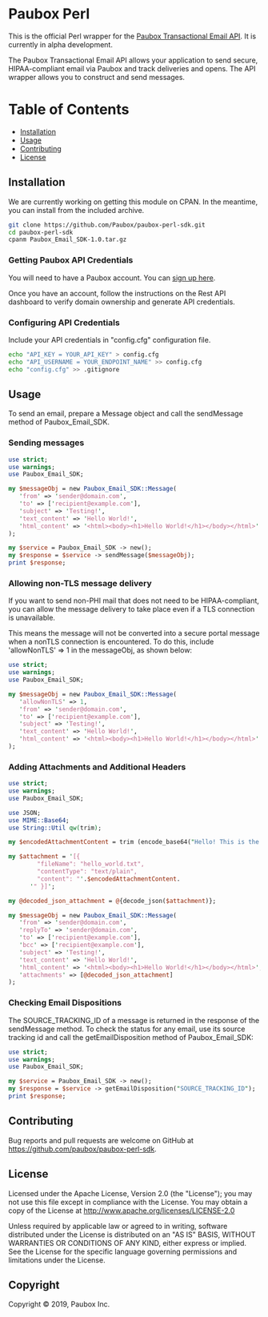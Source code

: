 # Paubox Perl

This is the official Perl wrapper for the [Paubox Transactional Email API](https://www.paubox.com/solutions/email-api). It is currently in alpha development.

The Paubox Transactional Email API allows your application to send secure, HIPAA-compliant email via Paubox and track deliveries and opens. The API wrapper allows you to construct and send messages.

# Table of Contents
* [Installation](#installation)
*  [Usage](#usage)
*  [Contributing](#contributing)
*  [License](#license)

<a name="#installation"></a>
## Installation

We are currently working on getting this module on CPAN. In the meantime, you can install from the included archive.

```bash
git clone https://github.com/Paubox/paubox-perl-sdk.git
cd paubox-perl-sdk
cpanm Paubox_Email_SDK-1.0.tar.gz
```

### Getting Paubox API Credentials
You will need to have a Paubox account. You can [sign up here](https://www.paubox.com/join/see-pricing?unit=messages).

Once you have an account, follow the instructions on the Rest API dashboard to verify domain ownership and generate API credentials.

### Configuring API Credentials

Include your API credentials in "config.cfg" configuration file.

```bash
echo "API_KEY = YOUR_API_KEY" > config.cfg
echo "API_USERNAME = YOUR_ENDPOINT_NAME" >> config.cfg
echo "config.cfg" >> .gitignore
```

<a name="#usage"></a>
## Usage

To send an email, prepare a Message object and call the sendMessage method of Paubox_Email_SDK.

### Sending messages

```perl
use strict;
use warnings;
use Paubox_Email_SDK;

my $messageObj = new Paubox_Email_SDK::Message(
   'from' => 'sender@domain.com',   
   'to' => ['recipient@example.com'],
   'subject' => 'Testing!',
   'text_content' => 'Hello World!',
   'html_content' => '<html><body><h1>Hello World!</h1></body></html>'  
);

my $service = Paubox_Email_SDK -> new();
my $response = $service -> sendMessage($messageObj);
print $response;
```

### Allowing non-TLS message delivery

If you want to send non-PHI mail that does not need to be HIPAA-compliant, you can allow the message delivery to take place even if a TLS connection is unavailable.

This means the message will not be converted into a secure portal message when a nonTLS connection is encountered. To do this, include 'allowNonTLS' => 1 in the messageObj, as shown below:

```perl
use strict;
use warnings;
use Paubox_Email_SDK;

my $messageObj = new Paubox_Email_SDK::Message(
   'allowNonTLS' => 1,	
   'from' => 'sender@domain.com',   
   'to' => ['recipient@example.com'],
   'subject' => 'Testing!',
   'text_content' => 'Hello World!',
   'html_content' => '<html><body><h1>Hello World!</h1></body></html>'  
);
```

### Adding Attachments and Additional Headers

```perl
use strict;
use warnings;
use Paubox_Email_SDK;

use JSON;
use MIME::Base64;
use String::Util qw(trim);

my $encodedAttachmentContent = trim (encode_base64("Hello! This is the attachment content!") );

my $attachment = '[{
        "fileName": "hello_world.txt",
        "contentType": "text/plain",
        "content": "'.$encodedAttachmentContent.
      '" }]';

my @decoded_json_attachment = @{decode_json($attachment)};

my $messageObj = new Paubox_Email_SDK::Message(
   'from' => 'sender@domain.com',  
   'replyTo' => 'sender@domain.com', 
   'to' => ['recipient@example.com'],
   'bcc' => ['recipient@example.com'],
   'subject' => 'Testing!',
   'text_content' => 'Hello World!',
   'html_content' => '<html><body><h1>Hello World!</h1></body></html>', 
   'attachments' => [@decoded_json_attachment]
);
```


### Checking Email Dispositions

The SOURCE_TRACKING_ID of a message is returned in the response of the sendMessage method. To check the status for any email, use its source tracking id and call the getEmailDisposition method of Paubox_Email_SDK:

```perl
use strict;
use warnings;
use Paubox_Email_SDK;

my $service = Paubox_Email_SDK -> new();
my $response = $service -> getEmailDisposition("SOURCE_TRACKING_ID");
print $response;
```

<a name="#contributing"></a>
## Contributing

Bug reports and pull requests are welcome on GitHub at https://github.com/paubox/paubox-perl-sdk.


<a name="#license"></a>
## License

Licensed under the Apache License, Version 2.0 (the "License");
you may not use this file except in compliance with the License.
You may obtain a copy of the License at http://www.apache.org/licenses/LICENSE-2.0

Unless required by applicable law or agreed to in writing, software
distributed under the License is distributed on an "AS IS" BASIS,
WITHOUT WARRANTIES OR CONDITIONS OF ANY KIND, either express or implied.
See the License for the specific language governing permissions and
limitations under the License.

## Copyright
Copyright &copy; 2019, Paubox Inc.

